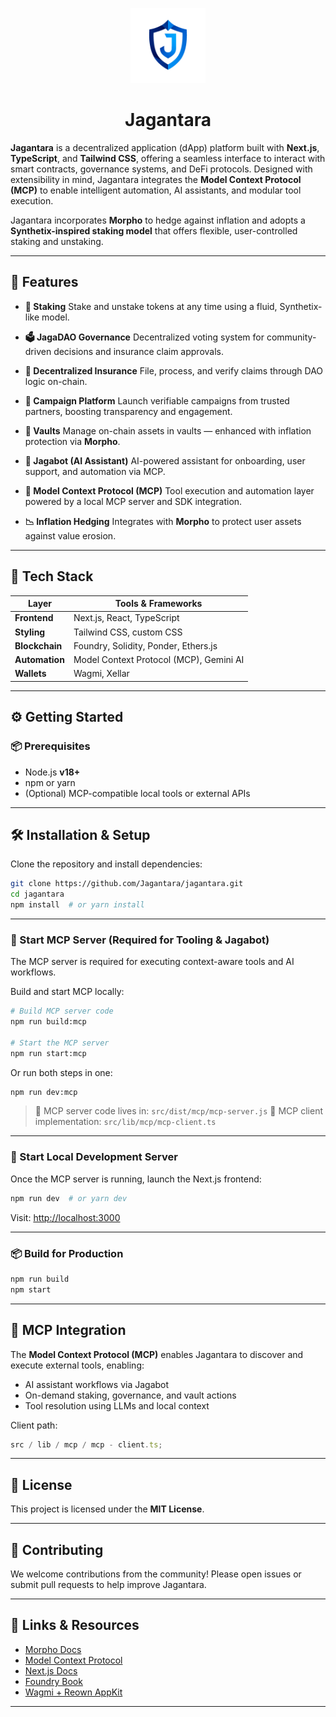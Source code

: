 <p align="center">
  <img src="./public/jagantara_icon.png" alt="Jagantara Logo" width="120" />
</p>

<h1 align="center">Jagantara</h1>

**Jagantara** is a decentralized application (dApp) platform built with **Next.js**, **TypeScript**, and **Tailwind CSS**, offering a seamless interface to interact with smart contracts, governance systems, and DeFi protocols. Designed with extensibility in mind, Jagantara integrates the **Model Context Protocol (MCP)** to enable intelligent automation, AI assistants, and modular tool execution.

Jagantara incorporates **Morpho** to hedge against inflation and adopts a **Synthetix-inspired staking model** that offers flexible, user-controlled staking and unstaking.

---

## 🚀 Features

- **🔐 Staking**
  Stake and unstake tokens at any time using a fluid, Synthetix-like model.

- **🗳️ JagaDAO Governance**
  Decentralized voting system for community-driven decisions and insurance claim approvals.

- **📜 Decentralized Insurance**
  File, process, and verify claims through DAO logic on-chain.

- **📢 Campaign Platform**
  Launch verifiable campaigns from trusted partners, boosting transparency and engagement.

- **🏦 Vaults**
  Manage on-chain assets in vaults — enhanced with inflation protection via **Morpho**.

- **🤖 Jagabot (AI Assistant)**
  AI-powered assistant for onboarding, user support, and automation via MCP.

- **🔧 Model Context Protocol (MCP)**
  Tool execution and automation layer powered by a local MCP server and SDK integration.

- **📉 Inflation Hedging**
  Integrates with **Morpho** to protect user assets against value erosion.

---

## 🧱 Tech Stack

| Layer          | Tools & Frameworks                      |
| -------------- | --------------------------------------- |
| **Frontend**   | Next.js, React, TypeScript              |
| **Styling**    | Tailwind CSS, custom CSS                |
| **Blockchain** | Foundry, Solidity, Ponder, Ethers.js    |
| **Automation** | Model Context Protocol (MCP), Gemini AI |
| **Wallets**    | Wagmi, Xellar                           |

---

## ⚙️ Getting Started

### 📦 Prerequisites

- Node.js **v18+**
- npm or yarn
- (Optional) MCP-compatible local tools or external APIs

---

## 🛠 Installation & Setup

Clone the repository and install dependencies:

```bash
git clone https://github.com/Jagantara/jagantara.git
cd jagantara
npm install  # or yarn install
```

---

### 🔧 Start MCP Server (Required for Tooling & Jagabot)

The MCP server is required for executing context-aware tools and AI workflows.

Build and start MCP locally:

```bash
# Build MCP server code
npm run build:mcp

# Start the MCP server
npm run start:mcp
```

Or run both steps in one:

```bash
npm run dev:mcp
```

> 📂 MCP server code lives in: `src/dist/mcp/mcp-server.js`
> 📁 MCP client implementation: `src/lib/mcp/mcp-client.ts`

---

### 🧪 Start Local Development Server

Once the MCP server is running, launch the Next.js frontend:

```bash
npm run dev  # or yarn dev
```

Visit: [http://localhost:3000](http://localhost:3000)

---

### 📦 Build for Production

```bash
npm run build
npm start
```

---

## 🧠 MCP Integration

The **Model Context Protocol (MCP)** enables Jagantara to discover and execute external tools, enabling:

- AI assistant workflows via Jagabot
- On-demand staking, governance, and vault actions
- Tool resolution using LLMs and local context

Client path:

```ts
src / lib / mcp / mcp - client.ts;
```

---

## 📄 License

This project is licensed under the **MIT License**.

---

## 🤝 Contributing

We welcome contributions from the community!
Please open issues or submit pull requests to help improve Jagantara.

---

## 🔗 Links & Resources

- [Morpho Docs](https://docs.morpho.org/)
- [Model Context Protocol](https://github.com/modelcontext/protocol)
- [Next.js Docs](https://nextjs.org/)
- [Foundry Book](https://book.getfoundry.sh/)
- [Wagmi + Reown AppKit](https://wagmi.sh/)

---
